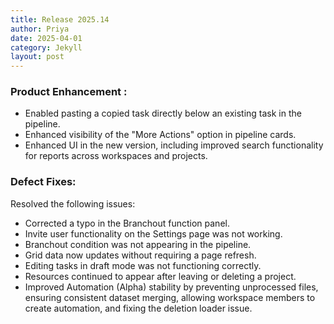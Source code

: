 ```yaml
---
title: Release 2025.14
author: Priya
date: 2025-04-01
category: Jekyll
layout: post
---
```

### Product Enhancement :
* Enabled pasting a copied task directly below an existing task in the pipeline.
* Enhanced visibility of the "More Actions" option in pipeline cards.
* Enhanced UI in the new version, including improved search functionality for reports across workspaces and projects.

### Defect Fixes:
Resolved the following issues:

* Corrected a typo in the Branchout function panel.
* Invite user functionality on the Settings page was not working.
* Branchout condition was not appearing in the pipeline.
* Grid data now updates without requiring a page refresh.
* Editing tasks in draft mode was not functioning correctly.
* Resources continued to appear after leaving or deleting a project.
* Improved Automation (Alpha) stability by preventing unprocessed files, ensuring consistent dataset merging, allowing workspace members to create automation, and fixing the deletion loader issue.